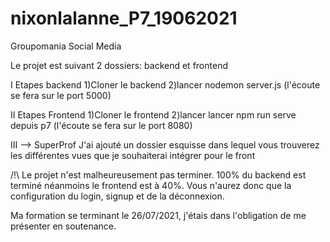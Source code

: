# nixonlalanne_P7_19062021
Groupomania Social Media


Le projet est suivant 2 dossiers: backend et frontend

I Etapes backend
1)Cloner le backend
2)lancer nodemon server.js (l'écoute se fera sur le port 5000)

II Etapes Frontend
1)Cloner le frontend
2)lancer lancer npm run serve depuis p7 (l'écoute se fera sur le port 8080)

III -->  SuperProf
J'ai ajouté un dossier esquisse dans lequel vous trouverez les différentes vues que je souhaiterai intégrer pour le front



/!\ Le projet n'est malheureusement pas terminer. 100% du backend est terminé néanmoins le frontend est à 40%. Vous n'aurez donc que la configuration du login, signup et de la déconnexion.

Ma formation se terminant le 26/07/2021, j'étais dans l'obligation de me présenter en soutenance.
